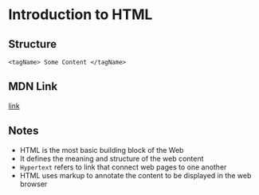 # Introduction to HTML

## Structure

```<tagName> Some Content </tagName>```

## MDN Link

[link](https://developer.mozilla.org/en-US/docs/Web/HTML)

## Notes

- HTML is the most basic building block of the Web
- It defines the meaning and structure of the web content
- `Hypertext` refers to link that connect web pages to one another
- HTML uses markup to annotate the content to be displayed in the web browser
